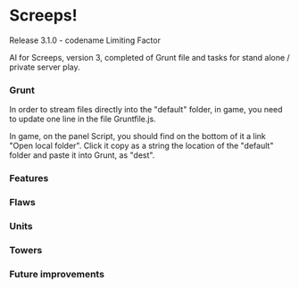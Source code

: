 # Screeps!
Release 3.1.0 - codename Limiting Factor

AI for Screeps, version 3, completed of Grunt file and tasks for stand alone / private server play.

### Grunt
In order to stream files directly into the "default" folder, in game, you need to update one line in the file Gruntfile.js.

In game, on the panel Script, you should find on the bottom of it a link "Open local folder". Click it copy as a string the location of the "default" folder and paste it into Grunt, as "dest".

### Features

### Flaws

### Units

### Towers

### Future improvements
